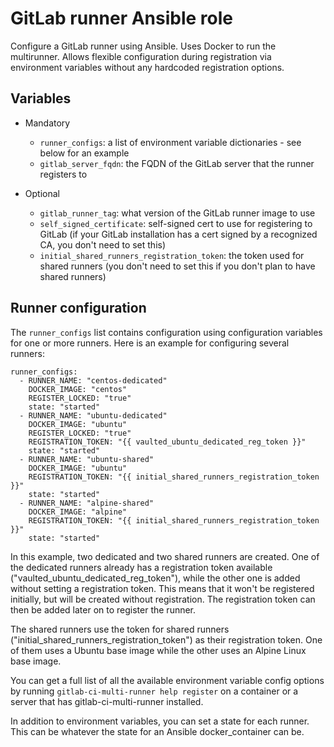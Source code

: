 # GitLab runner Ansible role

Configure a GitLab runner using Ansible. Uses Docker to run the multirunner.
Allows flexible configuration during registration via environment variables
without any hardcoded registration options.

## Variables

  * Mandatory
    * `runner_configs`: a list of environment variable dictionaries - see below
      for an example
    * `gitlab_server_fqdn`: the FQDN of the GitLab server that the runner
      registers to

  * Optional
    * `gitlab_runner_tag`: what version of the GitLab runner image to use
    * `self_signed_certificate`: self-signed cert to use for registering to
      GitLab (if your GitLab installation has a cert signed by a recognized CA,
      you don't need to set this)
    * `initial_shared_runners_registration_token`: the token used for shared
      runners (you don't need to set this if you don't plan to have shared
      runners)

## Runner configuration

The `runner_configs` list contains configuration using configuration variables
for one or more runners. Here is an example for configuring several runners:

```
runner_configs:
  - RUNNER_NAME: "centos-dedicated"
    DOCKER_IMAGE: "centos"
    REGISTER_LOCKED: "true"
    state: "started"
  - RUNNER_NAME: "ubuntu-dedicated"
    DOCKER_IMAGE: "ubuntu"
    REGISTER_LOCKED: "true"
    REGISTRATION_TOKEN: "{{ vaulted_ubuntu_dedicated_reg_token }}"
    state: "started"
  - RUNNER_NAME: "ubuntu-shared"
    DOCKER_IMAGE: "ubuntu"
    REGISTRATION_TOKEN: "{{ initial_shared_runners_registration_token }}"
    state: "started"
  - RUNNER_NAME: "alpine-shared"
    DOCKER_IMAGE: "alpine"
    REGISTRATION_TOKEN: "{{ initial_shared_runners_registration_token }}"
    state: "started"
```

In this example, two dedicated and two shared runners are created. One of the
dedicated runners already has a registration token available
("vaulted_ubuntu_dedicated_reg_token"), while the other one is added without
setting a registration token. This means that it won't be registered initially,
but will be created without registration. The registration token can then be
added later on to register the runner.

The shared runners use the token for shared runners
("initial_shared_runners_registration_token") as their registration token. One
of them uses a Ubuntu base image while the other uses an Alpine Linux base
image.

You can get a full list of all the available environment variable config
options by running `gitlab-ci-multi-runner help register` on a container or a
server that has gitlab-ci-multi-runner installed.

In addition to environment variables, you can set a state for each runner. This
can be whatever the state for an Ansible docker_container can be.
